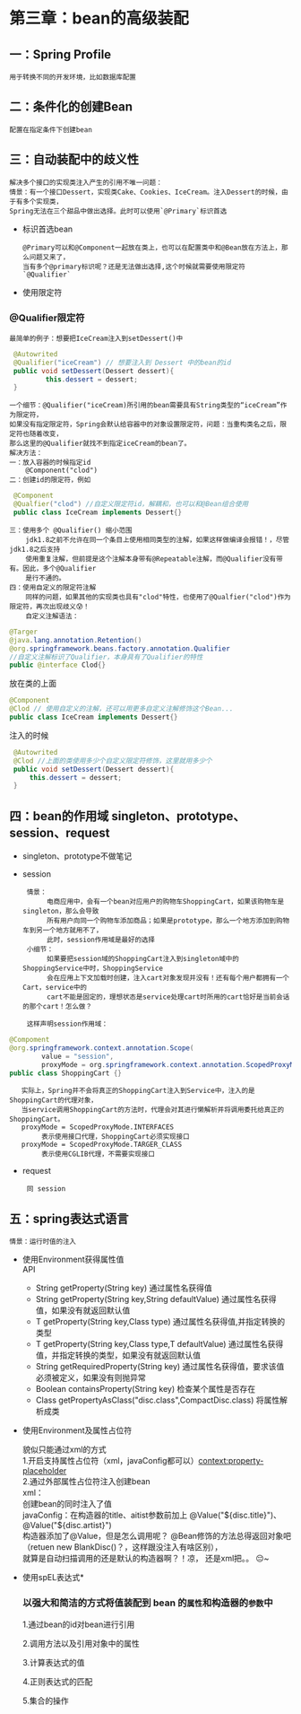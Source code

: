 # 第三章：bean的高级装配

## 一：Spring Profile
    用于转换不同的开发环境，比如数据库配置

## 二：条件化的创建Bean
    配置在指定条件下创建bean
## 三：自动装配中的歧义性
    解决多个接口的实现类注入产生的引用不唯一问题：
    情景：有一个接口Dessert，实现类Cake、Cookies、IceCream。注入Dessert的时候，由于有多个实现类，
    Spring无法在三个甜品中做出选择。此时可以使用`@Primary`标识首选
* 标识首选bean 
                
      @Primary可以和@Component一起放在类上，也可以在配置类中和@Bean放在方法上，那么问题又来了，
      当有多个@primary标识呢？还是无法做出选择,这个时候就需要使用限定符`@Qualifier`
* 使用限定符
  
### @Qualifier限定符
    最简单的例子：想要把IceCream注入到setDessert()中
   ```java
    @Autowrited
    @Qualifier("iceCream") // 想要注入到 Dessert 中的bean的id
    public void setDessert(Dessert dessert){
            this.dessert = dessert;
    }
   ```
    一个细节：@Qualifier("iceCream)所引用的bean需要具有String类型的“iceCream”作为限定符，
    如果没有指定限定符，Spring会默认给容器中的对象设置限定符，问题：当重构类名之后，限定符也随着改变，
    那么这里的@Qualifier就找不到指定iceCream的bean了。
    解决方法：
    一：放入容器的时候指定id
        @Component("clod")
    二：创建id的限定符，例如
   ```java
    @Component
    @Qualfier("clod") //自定义限定符id，解耦和，也可以和@Bean组合使用
    public class IceCream implements Dessert{}
   ```
    三：使用多个 @Qualifier() 缩小范围
        jdk1.8之前不允许在同一个条目上使用相同类型的注解，如果这样做编译会报错！，尽管jdk1.8之后支持
        使用重复注解，但前提是这个注解本身带有@Repeatable注解，而@Qualifier没有带有。因此，多个@Qualifier
        是行不通的。
    四：使用自定义的限定符注解
        同样的问题，如果其他的实现类也具有"clod"特性，也使用了@Qualfier("clod")作为限定符，再次出现歧义😰！
        自定义注解语法： 
   ```java
   @Targer
   @java.lang.annotation.Retention()
   @org.springframework.beans.factory.annotation.Qualifier 
   //自定义注解标识了Qualifier，本身具有了Qualifier的特性
   public @interface Clod{}
   ```
   放在类的上面
   ```java
   @Component
   @Clod // 使用自定义的注解，还可以用更多自定义注解修饰这个Bean...
   public class IceCream implements Dessert{}
   ```
   注入的时候
   ```java
    @Autowrited
    @Clod //上面的类使用多少个自定义限定符修饰，这里就用多少个
    public void setDessert(Dessert dessert){
        this.dessert = dessert;
    }
   ```
    
## 四：bean的作用域  singleton、prototype、session、request
* singleton、prototype不做笔记
* session

       情景：
            电商应用中，会有一个bean对应用户的购物车ShoppingCart，如果该购物车是singleton，那么会导致
            所有用户向同一个购物车添加商品；如果是prototype，那么一个地方添加到购物车到另一个地方就用不了，
            此时，session作用域是最好的选择
       小细节：
            如果要把session域的ShoppingCart注入到singleton域中的ShoppingService中时，ShoppingService
            会在应用上下文加载时创建，注入cart对象发现并没有！还有每个用户都拥有一个Cart，service中的
            cart不能是固定的，理想状态是service处理cart时所用的cart恰好是当前会话的那个cart！怎么做？
            
       这样声明session作用域：
```java
@Compoment
@org.springframework.context.annotation.Scope(
        value = "session",
        proxyMode = org.springframework.context.annotation.ScopedProxyMode.INTERFACES)
public class ShoppingCart {}
```
       实际上，Spring并不会将真正的ShoppingCart注入到Service中，注入的是ShoppingCart的代理对象，
       当service调用ShoppingCart的方法时，代理会对其进行懒解析并将调用委托给真正的ShoppingCart。
       proxyMode = ScopedProxyMode.INTERFACES 
            表示使用接口代理，ShoppingCart必须实现接口
       proxyMode = ScopedProxyMode.TARGER_CLASS
            表示使用CGLIB代理，不需要实现接口
* request
      
       同 session             
       
## 五：spring表达式语言
    情景：运行时值的注入
* 使用Environment获得属性值
    <br>API
    * String getProperty(String key) 通过属性名获得值
    * String getProperty(String key,String defaultValue) 通过属性名获得值，如果没有就返回默认值 
    * T getProperty(String key,Class<T> type) 通过属性名获得值,并指定转换的类型
    * T getProperty(String key,Class<T> type,T defaultValue) 通过属性名获得值，并指定转换的类型，如果没有就返回默认值
    * String getRequiredProperty(String key) 通过属性名获得值，要求该值必须被定义，如果没有则抛异常
    * Boolean containsProperty(String key) 检查某个属性是否存在
    * Class getPropertyAsClass("disc.class",CompactDisc.class) 将属性解析成类
* 使用Environment及属性占位符
        
        
    貌似只能通过xml的方式<br>
        1.开启支持属性占位符（xml，javaConfig都可以）<context:property-placeholder><br>
        2.通过外部属性占位符注入创建bean <br>
        xml： <bean id="disc" class="com.zyu.pojo.BlankDisc" c:title="${disc.title}" c:_1="${disc.artist}"></bean><br>
                创建bean的同时注入了值<br>
        javaConfig：在构造器的title、aitist参数前加上 @Value("${disc.title}")、@Value("${disc.artist}")<br>
                构造器添加了@Value，但是怎么调用呢？ @Bean修饰的方法总得返回对象吧（retuen new BlankDisc()？，这样跟没注入有啥区别），<br>
                就算是自动扫描调用的还是默认的构造器啊？！凉， 还是xml把。。 😔~
* 使用spEL表达式*
    ### 以强大和简洁的方式将值装配到 bean 的`属性`和构造器的`参数`中
       
    1.通过bean的id对bean进行引用
    
    2.调用方法以及引用对象中的属性
    
    3.计算表达式的值
    
    4.正则表达式的匹配
    
    5.集合的操作
